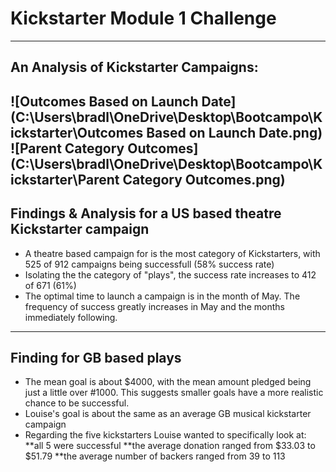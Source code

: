 # Kickstarter Module 1 Challenge
---
## An Analysis of Kickstarter Campaigns:
![Outcomes Based on Launch Date] (C:\Users\bradl\OneDrive\Desktop\Bootcampo\Kickstarter\Outcomes Based on Launch Date.png)
![Parent Category Outcomes] (C:\Users\bradl\OneDrive\Desktop\Bootcampo\Kickstarter\Parent Category Outcomes.png)
---
## Findings & Analysis for a US based theatre Kickstarter campaign
* A theatre based campaign for is the most category of Kickstarters, with 525 of 912 campaigns being successfull (58% success rate)
* Isolating the the category of "plays", the success rate increases to 412 of 671 (61%) 
* The optimal time to launch a campaign is in the month of May.  The frequency of success greatly increases in May and the months immediately following. 
---
## Finding for GB based plays
* The mean goal is about $4000, with the mean amount pledged being just a little over #1000. This suggests smaller goals have a more realistic chance to be successful.
* Louise's goal is about the same as an average GB musical kickstarter campaign
* Regarding the five kickstarters Louise wanted to specifically look at:
**all 5 were successful
**the average donation ranged from $33.03 to $51.79
**the average number of backers ranged from 39 to 113
